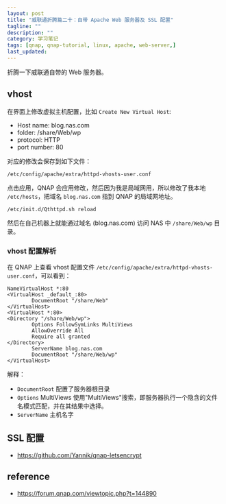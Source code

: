 ```yaml
---
layout: post
title: "威联通折腾篇二十：自带 Apache Web 服务器及 SSL 配置"
tagline: ""
description: ""
category: 学习笔记
tags: [qnap, qnap-tutorial, linux, apache, web-server,]
last_updated:
---
```


折腾一下威联通自带的 Web 服务器。

## vhost
在界面上修改虚拟主机配置，比如 `Create New Virtual Host`:

- Host name: blog.nas.com
- folder: /share/Web/wp
- protocol: HTTP
- port number: 80

对应的修改会保存到如下文件：

	/etc/config/apache/extra/httpd-vhosts-user.conf

点击应用，QNAP 会应用修改，然后因为我是局域网用，所以修改了我本地 `/etc/hosts`，把域名 `blog.nas.com` 指到 QNAP 的局域网地址。

	/etc/init.d/Qthttpd.sh reload

然后在自己机器上就能通过域名 (blog.nas.com) 访问 NAS 中 `/share/Web/wp` 目录。

### vhost 配置解析
在 QNAP 上查看 vhost 配置文件 `/etc/config/apache/extra/httpd-vhosts-user.conf`，可以看到：

	NameVirtualHost *:80
	<VirtualHost _default_:80>
			DocumentRoot "/share/Web"
	</VirtualHost>
	<VirtualHost *:80>
	<Directory "/share/Web/wp">
			Options FollowSymLinks MultiViews
			AllowOverride All
			Require all granted
	</Directory>
			ServerName blog.nas.com
			DocumentRoot "/share/Web/wp"
	</VirtualHost>

解释：

- `DocumentRoot` 配置了服务器根目录
- `Options` MultiViews 使用"MultiViews"搜索，即服务器执行一个隐含的文件名模式匹配，并在其结果中选择。
- `ServerName` 主机名字

## SSL 配置

- <https://github.com/Yannik/qnap-letsencrypt>

## reference

- <https://forum.qnap.com/viewtopic.php?t=144890>
